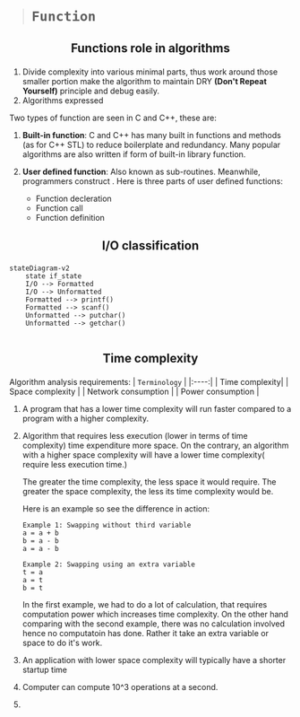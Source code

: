 > # ```Function```

## <p align="center"><b>Functions role in algorithms</b></p>

1. Divide complexity into various minimal parts, thus work around those smaller portion make the algorithm to maintain DRY **(Don't Repeat Yourself)** principle and debug easily.
2. Algorithms expressed

Two types of function are seen in C and C++, these are:

1. **Built-in function**: C and C++ has many built in functions and methods (as for C++ STL) to reduce boilerplate and redundancy. Many popular algorithms are also written if form of built-in library function.

2. **User defined function**: Also known as sub-routines. Meanwhile, programmers construct . Here is three parts of user defined functions:
    - Function decleration
    - Function call
    - Function definition

## <p align="center"><b>I/O classification</b></p>

```mermaid
stateDiagram-v2
    state if_state
    I/O --> Formatted
    I/O --> Unformatted
    Formatted --> printf()
    Formatted --> scanf()
    Unformatted --> putchar()
    Unformatted --> getchar()


```

## <p align="center"><b>Time complexity</b></p>

Algorithm analysis requirements:
|  ```Terminology``` |
|:----:|
| Time complexity|
| Space complexity |
| Network consumption |
| Power consumption |

1. A program that has a lower time complexity will run faster compared to a program with a higher complexity.
2. Algorithm that requires less execution (lower in terms of time complexity) time expenditure more space. On the contrary, an algorithm with a higher space complexity will have a lower time complexity( require less execution time.)

    The greater the time complexity, the less space it would require.
    The greater the space complexity, the less its time complexity would be.

    Here is an example so see the difference in action:

    ```
    Example 1: Swapping without third variable
    a = a + b
    b = a - b
    a = a - b

    Example 2: Swapping using an extra variable
    t = a
    a = t
    b = t
    ```

    In the first example, we had to do a lot of calculation, that requires computation power which increases time complexity. On the other hand comparing with the second example, there was no calculation involved hence no computatoin has done. Rather it take an extra variable or space to do it's work.

3. An application with lower space complexity will typically have a shorter startup time

4. Computer can compute 10^3 operations at a second.

5.
